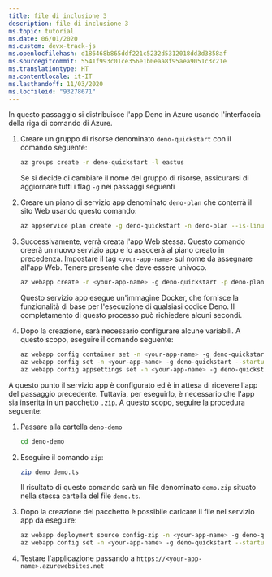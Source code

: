 ```yaml
---
title: file di inclusione 3
description: file di inclusione 3
ms.topic: tutorial
ms.date: 06/01/2020
ms.custom: devx-track-js
ms.openlocfilehash: d186468b865ddf221c5232d5312018dd3d3858af
ms.sourcegitcommit: 5541f993c01ce356e1b0eaa8f95aea9051c3c21e
ms.translationtype: HT
ms.contentlocale: it-IT
ms.lasthandoff: 11/03/2020
ms.locfileid: "93278671"
---
```

In questo passaggio si distribuisce l'app Deno in Azure usando l'interfaccia della riga di comando di Azure.

1. Creare un gruppo di risorse denominato `deno-quickstart` con il comando seguente:

    ```bash
    az groups create -n deno-quickstart -l eastus
    ```

    Se si decide di cambiare il nome del gruppo di risorse, assicurarsi di aggiornare tutti i flag `-g` nei passaggi seguenti

1. Creare un piano di servizio app denominato `deno-plan` che conterrà il sito Web usando questo comando:

    ```bash
    az appservice plan create -g deno-quickstart -n deno-plan --is-linux
    ```

1. Successivamente, verrà creata l'app Web stessa. Questo comando creerà un nuovo servizio app e lo assocerà al piano creato in precedenza. Impostare il tag `<your-app-name>` sul nome da assegnare all'app Web. Tenere presente che deve essere univoco.

    ```bash
    az webapp create -n <your-app-name> -g deno-quickstart -p deno-plan -i anthonychu/azure-webapps-deno:1.0.2
    ```

    Questo servizio app esegue un'immagine Docker, che fornisce la funzionalità di base per l'esecuzione di qualsiasi codice Deno. Il completamento di questo processo può richiedere alcuni secondi.

1. Dopo la creazione, sarà necessario configurare alcune variabili. A questo scopo, eseguire il comando seguente:

    ```bash
    az webapp config container set -n <your-app-name> -g deno-quickstart -i anthonychu/azure-webapps-deno:1.0.2 -r 'https://index.docker.io' -u '' -p  '' -t true && \
    az webapp config set -n <your-app-name> -g deno-quickstart --startup-file '' && \
    az webapp config appsettings set -n <your-app-name> -g deno-quickstart --settings WEBSITE_RUN_FROM_PACKAGE=1 WEBSITES_ENABLE_APP_SERVICE_STORAGE=true
    ```

A questo punto il servizio app è configurato ed è in attesa di ricevere l'app del passaggio precedente. Tuttavia, per eseguirlo, è necessario che l'app sia inserita in un pacchetto `.zip`. A questo scopo, seguire la procedura seguente:

1. Passare alla cartella `deno-demo`

    ```bash
    cd deno-demo
    ```

1. Eseguire il comando `zip`:

    ```bash
    zip demo demo.ts
    ```

    Il risultato di questo comando sarà un file denominato `demo.zip` situato nella stessa cartella del file `demo.ts`.

1. Dopo la creazione del pacchetto è possibile caricare il file nel servizio app da eseguire:

    ```bash
    az webapp deployment source config-zip -n <your-app-name> -g deno-quickstart --src ./demo.zip && \
    az webapp config set -n <your-app-name> -g deno-quickstart --startup-file 'deno run --allow-net demo.ts'
    ```

1. Testare l'applicazione passando a `https://<your-app-name>.azurewebsites.net`